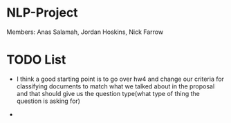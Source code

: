 NLP-Project
===========
Members: Anas Salamah, Jordan Hoskins, Nick Farrow

TODO List
===========

* I think a good starting point is to go over hw4 and change our criteria for classifying documents to match what we talked about in the proposal and that should give us the question type(what type of thing the question is asking for)

* 


